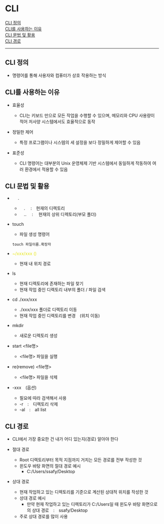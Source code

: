 # CLI

[CLI 정의](#cli-정의)   
[CLI를 사용하는 이유](#cli를-사용하는-이유)   
[CLI 문법 및 활용](#cli-문법-및-활용)   
[CLI 경로](#cli-경로)   


---

## CLI 정의
- 명령어를 통해 사용자와 컴퓨터가 상호 작용하는 방식

## CLI를 사용하는 이유
- 효율성
   - CLI는 키보드 만으로 모든 작업을 수행할 수 있으며, 메모리와 CPU 사용량이 적어 저사양 시스템에서도 효율적으로 동작   
   
- 정밀한 제어
  - 특정 프로그램이나 시스템의 세 설정을 보다 정밀하게 제어할 수 있음

- 표준성
  - CLI 명령어는 대부분의 Unix 운영체제 기반 시스템에서 동일하게 작동하여 여러 환경에서 적용할 수 있음
   
## CLI 문법 및 활용
   
  -   .   
    -  .  : 현재의 디렉토리
    -  ..  :  현재의 상위 디렉토리(부모 폴더)   
     
- touch
  - 파일 생성 명령어
  ```
  touch 파일이름.확장자
  ```

- <span style="color: #e5e514">~/xxx/xxx ()
  - 현재 내 위치 경로

- ls
  - 현재 디렉토리에 존재하는 파일 찾기
  - 현재 작업 중인 디렉토리 내부의 폴더 / 파일 검색   

- cd ./xxx/xxx
  - ./xxx/xxx 폴더로 디렉토리 이동
  - 현재 작업 중인 디렉토리를 변경 (위치 이동)
   
- mkdir
  - 새로운 디렉토리 생성

- start <file명>
  - <file명> 파일을 실행

- re(remove) <file명>
  - <file명> 파일을 삭제

- -xxx (옵션)
  - 필요에 따라 검색해서 사용
  - -r : 디렉토리 삭제
  - -al : all list

## CLI 경로
- CLI에서 가장 중요한 건 내가 어디 있는지(경로) 알아야 한다

- 절대 경로
  - Root 디렉토리부터 목적 지점까지 거치는 모든 경로를 전부 작성한 것
  - 윈도우 바탕 화면의 절대 경로 예시
    - C:/Users/ssafy/Desktop

- 상대 경로
  - 현재 작업하고 있는 디렉토리를 기준으로 계산된 상대적 위치를 작성한 것
  - 상대 경로 예시
    - 만약 현재 작업하고 있는 디렉토리가 C:/Users일 때 윈도우 바탕 화면으로의 상대 경로 : ssafy/Desktop
  - 주로 상대 경로를 많이 사용